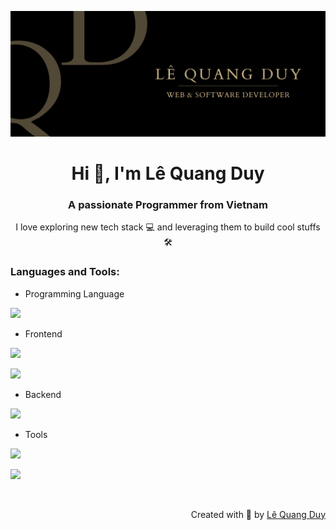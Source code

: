 ![namecard](LeQuangDuyIT.png)

<h1 align="center">Hi 👋, I'm Lê Quang Duy</h1>
<h3 align="center">A passionate Programmer from Vietnam</h3>
<p align="center">I love exploring new tech stack 💻 and leveraging them to build cool stuffs 🛠️</p>

<h3 align="left">Languages and Tools:</h3>

- Programming Language
<p align="left">
  <a href="https://skillicons.dev">
    <img src="https://skillicons.dev/icons?i=js,ts" />
  </a>
</p>

- Frontend
<p align="left">
  <a href="https://skillicons.dev">
    <img src="https://skillicons.dev/icons?i=html,css,react,nextjs,vue,nuxtjs,vite,redux,atom" />
  </a>
</p>
<p align="left">
  <a href="https://skillicons.dev">
    <img src="https://skillicons.dev/icons?i=styledcomponents,sass,bootstrap,tailwind,materialui" />
  </a>
</p>

- Backend
<p align="left">
  <a href="https://skillicons.dev">
    <img src="https://skillicons.dev/icons?i=nodejs,express,mongodb" />
  </a>
</p>

- Tools
<p align="left">
  <a href="https://skillicons.dev">
    <img src="https://skillicons.dev/icons?i=git,github,gitlab" />
  </a>
</p>
<p align="left">
<a href="https://skillicons.dev">
    <img src="https://skillicons.dev/icons?i=vscode,codepen,replit,postman,figma, stackoverflow" />
  </a>
</p>

<br/>

<p align="right" > Created with 🧡 by <a href="https://duylq-dev.vercel.app">Lê Quang Duy</a></p>
